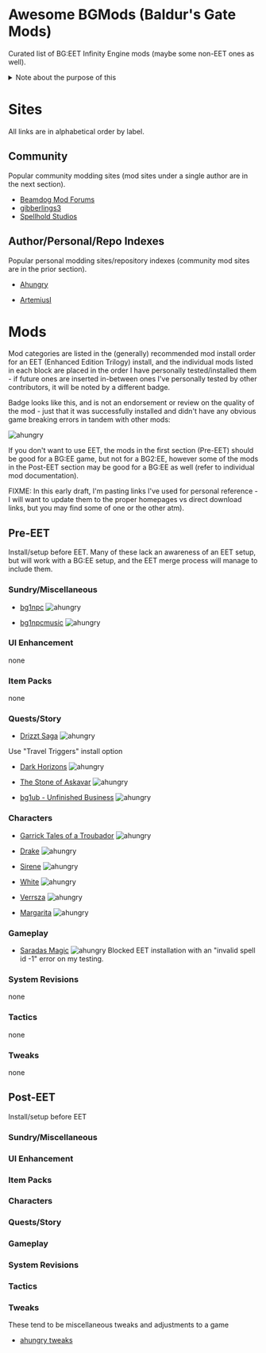 # Awesome BGMods (Baldur's Gate Mods)

Curated list of BG:EET Infinity Engine mods (maybe some non-EET ones
as well).

<details>
<summary>Note about the purpose of this</summary>

I hope to maintain a healthy list/index of mods, including homepage
and direct download links, as well as any quick
comments/findings/known issues with incompatabilites.

There are tons of great mods out there, however due to some general
aversion to re-hosting/mirroring of mods, sometimes they are quite
segmented between a lot of different mod communities/personal hosting
pages/github repos - this should hopefully provide someone (at the
least, myself) a quick reference.

The target audience of this document will already have some
familiarity with installing IE mods (Weidu/weinstall), although I will
include links to some non-Weidu based tooling as well.
</details>

# Sites

All links are in alphabetical order by label.

## Community

Popular community modding sites (mod sites under a single author are
in the next section).

- [Beamdog Mod Forums](https://forums.beamdog.com/categories/general-modding)
- [gibberlings3](https://www.gibberlings3.net/)
- [Spellhold Studios](http://www.shsforums.net/)

## Author/Personal/Repo Indexes

Popular personal modding sites/repository indexes (community mod sites
are in the prior section).

- [Ahungry](https://github.com/ahungry?tab=repositories&q=%22dele%22+OR+%22bg%22&type=&language=&sort=)

- [ArtemiusI](https://github.com/ArtemiusI?tab=repositories)

# Mods

Mod categories are listed in the (generally) recommended mod install
order for an EET (Enhanced Edition Trilogy) install, and the
individual mods listed in each block are placed in the order I have
personally tested/installed them - if future ones are inserted
in-between ones I've personally tested by other contributors, it will
be noted by a different badge.

Badge looks like this, and is not an endorsement or review on the
quality of the mod - just that it was successfully installed and
didn't have any obvious game breaking errors in tandem with other mods:

![ahungry](https://img.shields.io/badge/testers-ahungry-green?style=plastic)

If you don't want to use EET, the mods in the first section (Pre-EET)
should be good for a BG:EE game, but not for a BG2:EE, however some of
the mods in the Post-EET section may be good for a BG:EE as well
(refer to individual mod documentation).

FIXME: In this early draft, I'm pasting links I've used for personal
reference - I will want to update them to the proper homepages vs
direct download links, but you may find some of one or the other atm).

## Pre-EET

Install/setup before EET.  Many of these lack an awareness of an EET
setup, but will work with a BG:EE setup, and the EET merge process
will manage to include them.

### Sundry/Miscellaneous

- [bg1npc](https://github.com/Gibberlings3/BG1NPC/releases/tag/v30)
![ahungry](https://img.shields.io/badge/testers-ahungry-green?style=plastic)

- [bg1npcmusic](https://www.gibberlings3.net/files/file/692-bg1-npc-project-music-pack/)
![ahungry](https://img.shields.io/badge/testers-ahungry-green?style=plastic)

### UI Enhancement

none

### Item Packs

none


### Quests/Story

- [Drizzt Saga](https://forums.beamdog.com/discussion/29969/drizzt-saga-v3-released-now-bgee-compatible)
![ahungry](https://img.shields.io/badge/testers-ahungry-green?style=plastic)

Use "Travel Triggers" install option
- [Dark Horizons](https://forums.beamdog.com/discussion/18833/bg-ee-dark-horizons-released)
![ahungry](https://img.shields.io/badge/testers-ahungry-green?style=plastic)

- [The Stone of Askavar](https://forums.beamdog.com/discussion/42168/mod-the-stone-of-askavar-for-totsc-tutu-bgt-and-bg-ee)
![ahungry](https://img.shields.io/badge/testers-ahungry-green?style=plastic)

- [bg1ub - Unfinished Business](https://github.com/Pocket-Plane-Group/bg1ub/releases)
![ahungry](https://img.shields.io/badge/testers-ahungry-green?style=plastic)

### Characters

- [Garrick Tales of a Troubador](https://mirandir.baldursgateworld.fr/garrick-tt/)
![ahungry](https://img.shields.io/badge/testers-ahungry-green?style=plastic)

- [Drake](https://artisans-corner.com/drake-npc-for-bgee/)
![ahungry](https://img.shields.io/badge/testers-ahungry-green?style=plastic)

- [Sirene](https://artisans-corner.com/sirene-npc-for-bgee-and-bgsod/)
![ahungry](https://img.shields.io/badge/testers-ahungry-green?style=plastic)

- [White](https://downloads.weaselmods.net/download/white-npc/)
![ahungry](https://img.shields.io/badge/testers-ahungry-green?style=plastic)

- [Verrsza](https://downloads.weaselmods.net/download/verrsza-bg1ee/)
![ahungry](https://img.shields.io/badge/testers-ahungry-green?style=plastic)

- [Margarita](https://forums.beamdog.com/discussion/15867/mod-npc-margarita-zelleod)
![ahungry](https://img.shields.io/badge/testers-ahungry-green?style=plastic)

### Gameplay

- [Saradas Magic](https://forums.beamdog.com/discussion/23861/bg-ee-mod-saradas-magic-released-v-1-1)
![ahungry](https://img.shields.io/badge/ahungry-red?style=plastic)
Blocked EET installation with an "invalid spell id -1" error on my testing.

### System Revisions

none

### Tactics

none

### Tweaks

none

## Post-EET

Install/setup before EET

### Sundry/Miscellaneous
### UI Enhancement
### Item Packs
### Characters
### Quests/Story
### Gameplay
### System Revisions
### Tactics
### Tweaks

These tend to be miscellaneous tweaks and adjustments to a game

- [ahungry tweaks](https://github.com/ahungry/ahungry_tweaks)
